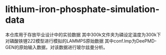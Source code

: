 # lithium-iron-phosphate-simulation-data
本仓库用于存放毕业设计中的实验数据
其中300k文件夹为磷设定温度为300k下对磷酸铁锂2*2*2模型进行模拟的LAMMPS原始数据
其中conf.lmp为DeePMD-GEN的原始输入数据，对该数据进行玻尔兹曼分析。

